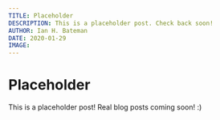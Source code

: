 ```yaml
---
TITLE: Placeholder
DESCRIPTION: This is a placeholder post. Check back soon!
AUTHOR: Ian H. Bateman
DATE: 2020-01-29
IMAGE:
---
```


# Placeholder

This is a placeholder post! Real blog posts coming soon! :)
